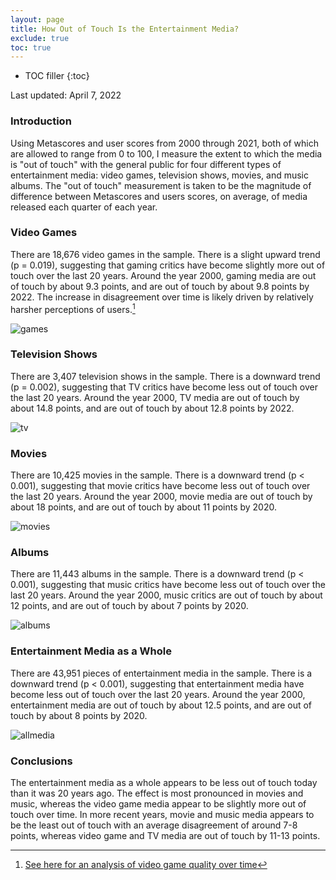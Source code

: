 ```yaml
---
layout: page
title: How Out of Touch Is the Entertainment Media?
exclude: true
toc: true
---
```


* TOC filler
{:toc}

Last updated: April 7, 2022

### Introduction ###
Using Metascores and user scores from 2000 through 2021, both of which are allowed to range from 0 to 100, I measure the extent to which the media is "out of touch" with the general public for four different types of entertainment media: video games, television shows, movies, and music albums. The "out of touch" measurement is taken to be the magnitude of difference between Metascores and users scores, on average, of media released each quarter of each year.


### Video Games ###
There are 18,676 video games in the sample. There is a slight upward trend (p = 0.019), suggesting that gaming critics have become slightly more out of touch over the last 20 years. Around the year 2000, gaming media are out of touch by about 9.3 points, and are out of touch by about 9.8 points by 2022. The increase in disagreement over time is likely driven by relatively harsher perceptions of users.[^1]

![games](games.png)

[^1]: [See here for an analysis of video game quality over time](../vg)


### Television Shows ###
There are 3,407 television shows in the sample. There is a downward trend (p = 0.002), suggesting that TV critics have become less out of touch over the last 20 years. Around the year 2000, TV media are out of touch by about 14.8 points, and are out of touch by about 12.8 points by 2022.

![tv](tv.png)


### Movies ###
There are 10,425 movies in the sample. There is a downward trend (p < 0.001), suggesting that movie critics have become less out of touch over the last 20 years. Around the year 2000, movie media are out of touch by about 18 points, and are out of touch by about 11 points by 2020.

![movies](movies.png)


### Albums ###
There are 11,443 albums in the sample. There is a downward trend (p < 0.001), suggesting that music critics have become less out of touch over the last 20 years. Around the year 2000, music critics are out of touch by about 12 points, and are out of touch by about 7 points by 2020.

![albums](albums.png)


### Entertainment Media as a Whole ###
There are 43,951 pieces of entertainment media in the sample. There is a downward trend (p < 0.001), suggesting that entertainment media have become less out of touch over the last 20 years. Around the year 2000, entertainment media are out of touch by about 12.5 points, and are out of touch by about 8 points by 2020.

![allmedia](allmedia.png)


### Conclusions ###
The entertainment media as a whole appears to be less out of touch today than it was 20 years ago. The effect is most pronounced in movies and music, whereas the video game media appear to be slightly more out of touch over time. In more recent years, movie and music media appears to be the least out of touch with an average disagreement of around 7-8 points, whereas video game and TV media are out of touch by 11-13 points.
